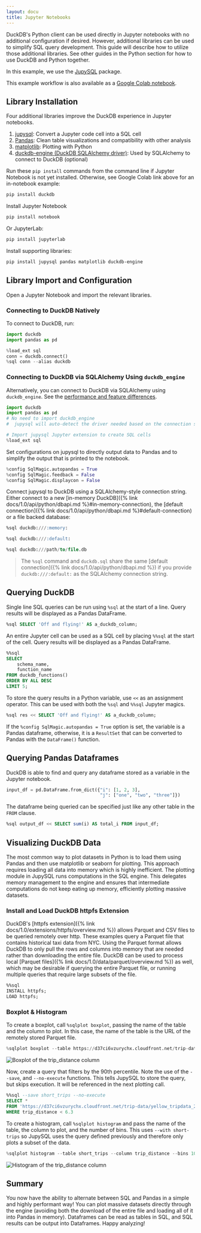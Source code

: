 ```yaml
---
layout: docu
title: Jupyter Notebooks
---
```


DuckDB's Python client can be used directly in Jupyter notebooks with no additional configuration if desired.
However, additional libraries can be used to simplify SQL query development.
This guide will describe how to utilize those additional libraries.
See other guides in the Python section for how to use DuckDB and Python together.

In this example, we use the [JupySQL](https://github.com/ploomber/jupysql) package.

This example workflow is also available as a [Google Colab notebook](https://colab.research.google.com/drive/1eOA2FYHqEfZWLYssbUxdIpSL3PFxWVjk?usp=sharing).

## Library Installation

Four additional libraries improve the DuckDB experience in Jupyter notebooks.

1. [jupysql](https://github.com/ploomber/jupysql): Convert a Jupyter code cell into a SQL cell
2. [Pandas](https://github.com/pandas-dev/pandas): Clean table visualizations and compatibility with other analysis
3. [matplotlib](https://github.com/matplotlib/matplotlib): Plotting with Python
4. [duckdb-engine (DuckDB SQLAlchemy driver)](https://github.com/Mause/duckdb_engine): Used by SQLAlchemy to connect to DuckDB (optional)

Run these `pip install` commands from the command line if Jupyter Notebook is not yet installed. Otherwise, see Google Colab link above for an in-notebook example:

```bash
pip install duckdb
```

Install Jupyter Notebook

```bash
pip install notebook
```

Or JupyterLab:

```bash
pip install jupyterlab
```

Install supporting libraries:

```bash
pip install jupysql pandas matplotlib duckdb-engine
```

## Library Import and Configuration

Open a Jupyter Notebook and import the relevant libraries.

### Connecting to DuckDB Natively

To connect to DuckDB, run:

```python
import duckdb
import pandas as pd

%load_ext sql
conn = duckdb.connect()
%sql conn --alias duckdb
```

### Connecting to DuckDB via SQLAlchemy Using `duckdb_engine`

Alternatively, you can connect to DuckDB via SQLAlchemy using `duckdb_engine`. See the [performance and feature differences](https://jupysql.ploomber.io/en/latest/tutorials/duckdb-native-sqlalchemy.html).

```python
import duckdb
import pandas as pd
# No need to import duckdb_engine
#  jupysql will auto-detect the driver needed based on the connection string!

# Import jupysql Jupyter extension to create SQL cells
%load_ext sql
```

Set configurations on jupysql to directly output data to Pandas and to simplify the output that is printed to the notebook.

```python
%config SqlMagic.autopandas = True
%config SqlMagic.feedback = False
%config SqlMagic.displaycon = False
```

Connect jupysql to DuckDB using a SQLAlchemy-style connection string.
Either connect to a new [in-memory DuckDB]({% link docs/1.0/api/python/dbapi.md %}#in-memory-connection), the [default connection]({% link docs/1.0/api/python/dbapi.md %}#default-connection) or a file backed database:

```sql
%sql duckdb:///:memory:
```

```sql
%sql duckdb:///:default:
```

```sql
%sql duckdb:///path/to/file.db
```

> The `%sql` command and `duckdb.sql` share the same [default connection]({% link docs/1.0/api/python/dbapi.md %}) if you provide `duckdb:///:default:` as the SQLAlchemy connection string.

## Querying DuckDB

Single line SQL queries can be run using `%sql` at the start of a line. Query results will be displayed as a Pandas DataFrame.

```sql
%sql SELECT 'Off and flying!' AS a_duckdb_column;
```

An entire Jupyter cell can be used as a SQL cell by placing `%%sql` at the start of the cell. Query results will be displayed as a Pandas DataFrame.

```sql
%%sql
SELECT
    schema_name,
    function_name
FROM duckdb_functions()
ORDER BY ALL DESC
LIMIT 5;
```

To store the query results in a Python variable, use `<<` as an assignment operator.
This can be used with both the `%sql` and `%%sql` Jupyter magics.

```sql
%sql res << SELECT 'Off and flying!' AS a_duckdb_column;
```

If the `%config SqlMagic.autopandas = True` option is set, the variable is a Pandas dataframe, otherwise, it is a `ResultSet` that can be converted to Pandas with the `DataFrame()` function.

## Querying Pandas Dataframes

DuckDB is able to find and query any dataframe stored as a variable in the Jupyter notebook.

```python
input_df = pd.DataFrame.from_dict({"i": [1, 2, 3],
                                   "j": ["one", "two", "three"]})
```

The dataframe being queried can be specified just like any other table in the `FROM` clause.

```sql
%sql output_df << SELECT sum(i) AS total_i FROM input_df;
```

## Visualizing DuckDB Data

The most common way to plot datasets in Python is to load them using Pandas and then use matplotlib or seaborn for plotting.
This approach requires loading all data into memory which is highly inefficient.
The plotting module in JupySQL runs computations in the SQL engine.
This delegates memory management to the engine and ensures that intermediate computations do not keep eating up memory, efficiently plotting massive datasets.

### Install and Load DuckDB httpfs Extension

DuckDB's [httpfs extension]({% link docs/1.0/extensions/httpfs/overview.md %}) allows Parquet and CSV files to be queried remotely over http.
These examples query a Parquet file that contains historical taxi data from NYC.
Using the Parquet format allows DuckDB to only pull the rows and columns into memory that are needed rather than downloading the entire file.
DuckDB can be used to process local [Parquet files]({% link docs/1.0/data/parquet/overview.md %}) as well, which may be desirable if querying the entire Parquet file, or running multiple queries that require large subsets of the file.

```sql
%%sql
INSTALL httpfs;
LOAD httpfs;
```

### Boxplot & Histogram

To create a boxplot, call `%sqlplot boxplot`, passing the name of the table and the column to plot.
In this case, the name of the table is the URL of the remotely stored Parquet file.

```python
%sqlplot boxplot --table https://d37ci6vzurychx.cloudfront.net/trip-data/yellow_tripdata_2021-01.parquet --column trip_distance
```

![Boxplot of the trip_distance column](/images/trip-distance-boxplot.png)

Now, create a query that filters by the 90th percentile.
Note the use of the `--save`, and `--no-execute` functions.
This tells JupySQL to store the query, but skips execution. It will be referenced in the next plotting call.

```sql
%%sql --save short_trips --no-execute
SELECT *
FROM 'https://d37ci6vzurychx.cloudfront.net/trip-data/yellow_tripdata_2021-01.parquet'
WHERE trip_distance < 6.3
```

To create a histogram, call `%sqlplot histogram` and pass the name of the table, the column to plot, and the number of bins.
This uses `--with short-trips` so JupySQL uses the query defined previously and therefore only plots a subset of the data.

```python
%sqlplot histogram --table short_trips --column trip_distance --bins 10 --with short_trips
```

![Histogram of the trip_distance column](/images/trip-distance-histogram.png)

## Summary

You now have the ability to alternate between SQL and Pandas in a simple and highly performant way! You can plot massive datasets directly through the engine (avoiding both the download of the entire file and loading all of it into Pandas in memory). Dataframes can be read as tables in SQL, and SQL results can be output into Dataframes. Happy analyzing!